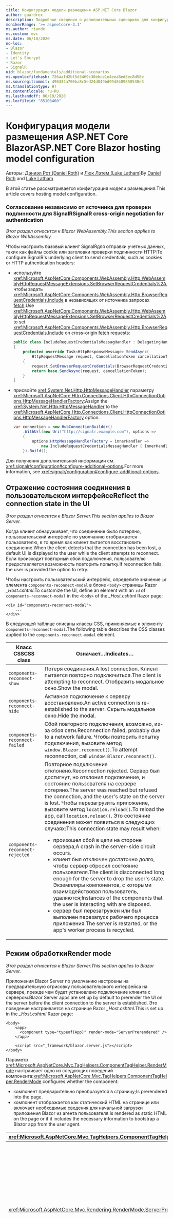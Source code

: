 ```yaml
---
title: Конфигурация модели размещения ASP.NET Core Blazor
author: guardrex
description: Подробные сведения о дополнительных сценариях для конфигурации модели размещения ASP.NET Core Blazor.
monikerRange: '>= aspnetcore-3.1'
ms.author: riande
ms.custom: mvc
ms.date: 06/10/2020
no-loc:
- Blazor
- Identity
- Let's Encrypt
- Razor
- SignalR
uid: blazor/fundamentals/additional-scenarios
ms.openlocfilehash: 726aafd2bf5d3469c30ebce1e4eea8ed8ec8d58e
ms.sourcegitcommit: 490434a700ba8c5ed24d849bd99d8489858538e3
ms.translationtype: HT
ms.contentlocale: ru-RU
ms.lasthandoff: 06/19/2020
ms.locfileid: "85103460"
---
```

# <a name="aspnet-core-blazor-hosting-model-configuration"></a><span data-ttu-id="88d0f-103">Конфигурация модели размещения ASP.NET Core Blazor</span><span class="sxs-lookup"><span data-stu-id="88d0f-103">ASP.NET Core Blazor hosting model configuration</span></span>

<span data-ttu-id="88d0f-104">Авторы: [Дэниэл Рот (Daniel Roth)](https://github.com/danroth27) и [Люк Лэтем (Luke Latham)](https://github.com/guardrex)</span><span class="sxs-lookup"><span data-stu-id="88d0f-104">By [Daniel Roth](https://github.com/danroth27) and [Luke Latham](https://github.com/guardrex)</span></span>

<span data-ttu-id="88d0f-105">В этой статье рассматривается конфигурация модели размещения.</span><span class="sxs-lookup"><span data-stu-id="88d0f-105">This article covers hosting model configuration.</span></span>

### <a name="signalr-cross-origin-negotiation-for-authentication"></a><span data-ttu-id="88d0f-106">Согласование независимо от источника для проверки подлинности для SignalR</span><span class="sxs-lookup"><span data-stu-id="88d0f-106">SignalR cross-origin negotiation for authentication</span></span>

<span data-ttu-id="88d0f-107">*Этот раздел относится к Blazor WebAssembly.*</span><span class="sxs-lookup"><span data-stu-id="88d0f-107">*This section applies to Blazor WebAssembly.*</span></span>

<span data-ttu-id="88d0f-108">Чтобы настроить базовый клиент SignalRдля отправки учетных данных, таких как файлы cookie или заголовки проверки подлинности HTTP:</span><span class="sxs-lookup"><span data-stu-id="88d0f-108">To configure SignalR's underlying client to send credentials, such as cookies or HTTP authentication headers:</span></span>

* <span data-ttu-id="88d0f-109">используйте <xref:Microsoft.AspNetCore.Components.WebAssembly.Http.WebAssemblyHttpRequestMessageExtensions.SetBrowserRequestCredentials%2A>, чтобы задать <xref:Microsoft.AspNetCore.Components.WebAssembly.Http.BrowserRequestCredentials.Include> в независящих от источника запросах [fetch](https://developer.mozilla.org/docs/Web/API/Fetch_API/Using_Fetch):</span><span class="sxs-lookup"><span data-stu-id="88d0f-109">Use <xref:Microsoft.AspNetCore.Components.WebAssembly.Http.WebAssemblyHttpRequestMessageExtensions.SetBrowserRequestCredentials%2A> to set <xref:Microsoft.AspNetCore.Components.WebAssembly.Http.BrowserRequestCredentials.Include> on cross-origin [fetch](https://developer.mozilla.org/docs/Web/API/Fetch_API/Using_Fetch) requests:</span></span>

  ```csharp
  public class IncludeRequestCredentialsMessagHandler : DelegatingHandler
  {
      protected override Task<HttpResponseMessage> SendAsync(
          HttpRequestMessage request, CancellationToken cancellationToken)
      {
          request.SetBrowserRequestCredentials(BrowserRequestCredentials.Include);
          return base.SendAsync(request, cancellationToken);
      }
  }
  ```

* <span data-ttu-id="88d0f-110">присвойте <xref:System.Net.Http.HttpMessageHandler> параметру <xref:Microsoft.AspNetCore.Http.Connections.Client.HttpConnectionOptions.HttpMessageHandlerFactory>:</span><span class="sxs-lookup"><span data-stu-id="88d0f-110">Assign the <xref:System.Net.Http.HttpMessageHandler> to the <xref:Microsoft.AspNetCore.Http.Connections.Client.HttpConnectionOptions.HttpMessageHandlerFactory> option:</span></span>

  ```csharp
  var connection = new HubConnectionBuilder()
      .WithUrl(new Uri("http://signalr.example.com"), options =>
      {
          options.HttpMessageHandlerFactory = innerHandler => 
              new IncludeRequestCredentialsMessagHandler { InnerHandler = innerHandler };
      }).Build();
  ```

<span data-ttu-id="88d0f-111">Для получения дополнительной информации см. <xref:signalr/configuration#configure-additional-options>.</span><span class="sxs-lookup"><span data-stu-id="88d0f-111">For more information, see <xref:signalr/configuration#configure-additional-options>.</span></span>

## <a name="reflect-the-connection-state-in-the-ui"></a><span data-ttu-id="88d0f-112">Отражение состояния соединения в пользовательском интерфейсе</span><span class="sxs-lookup"><span data-stu-id="88d0f-112">Reflect the connection state in the UI</span></span>

<span data-ttu-id="88d0f-113">*Этот раздел относится к Blazor Server.*</span><span class="sxs-lookup"><span data-stu-id="88d0f-113">*This section applies to Blazor Server.*</span></span>

<span data-ttu-id="88d0f-114">Когда клиент обнаруживает, что соединение было потеряно, пользовательский интерфейс по умолчанию отображается пользователю, в то время как клиент пытается восстановить соединение.</span><span class="sxs-lookup"><span data-stu-id="88d0f-114">When the client detects that the connection has been lost, a default UI is displayed to the user while the client attempts to reconnect.</span></span> <span data-ttu-id="88d0f-115">Если происходит повторный сбой подключения, пользователю предоставляется возможность повторить попытку.</span><span class="sxs-lookup"><span data-stu-id="88d0f-115">If reconnection fails, the user is provided the option to retry.</span></span>

<span data-ttu-id="88d0f-116">Чтобы настроить пользовательский интерфейс, определите значение `id` элемента `components-reconnect-modal` в блоке `<body>` страницы Razor *_Host.cshtml*.</span><span class="sxs-lookup"><span data-stu-id="88d0f-116">To customize the UI, define an element with an `id` of `components-reconnect-modal` in the `<body>` of the *_Host.cshtml* Razor page:</span></span>

```cshtml
<div id="components-reconnect-modal">
    ...
</div>
```

<span data-ttu-id="88d0f-117">В следующей таблице описаны классы CSS, применяемые к элементу `components-reconnect-modal`.</span><span class="sxs-lookup"><span data-stu-id="88d0f-117">The following table describes the CSS classes applied to the `components-reconnect-modal` element.</span></span>

| <span data-ttu-id="88d0f-118">Класс CSS</span><span class="sxs-lookup"><span data-stu-id="88d0f-118">CSS class</span></span>                       | <span data-ttu-id="88d0f-119">Означает&hellip;</span><span class="sxs-lookup"><span data-stu-id="88d0f-119">Indicates&hellip;</span></span> |
| ------------------------------- | ----------------- |
| `components-reconnect-show`     | <span data-ttu-id="88d0f-120">Потеря соединения.</span><span class="sxs-lookup"><span data-stu-id="88d0f-120">A lost connection.</span></span> <span data-ttu-id="88d0f-121">Клиент пытается повторно подключиться.</span><span class="sxs-lookup"><span data-stu-id="88d0f-121">The client is attempting to reconnect.</span></span> <span data-ttu-id="88d0f-122">Отобразить модальное окно.</span><span class="sxs-lookup"><span data-stu-id="88d0f-122">Show the modal.</span></span> |
| `components-reconnect-hide`     | <span data-ttu-id="88d0f-123">Активное подключение к серверу восстановлено.</span><span class="sxs-lookup"><span data-stu-id="88d0f-123">An active connection is re-established to the server.</span></span> <span data-ttu-id="88d0f-124">Скрыть модальное окно.</span><span class="sxs-lookup"><span data-stu-id="88d0f-124">Hide the modal.</span></span> |
| `components-reconnect-failed`   | <span data-ttu-id="88d0f-125">Сбой повторного подключения, возможно, из-за сбоя сети.</span><span class="sxs-lookup"><span data-stu-id="88d0f-125">Reconnection failed, probably due to a network failure.</span></span> <span data-ttu-id="88d0f-126">Чтобы повторить попытку подключения, вызовите метод `window.Blazor.reconnect()`.</span><span class="sxs-lookup"><span data-stu-id="88d0f-126">To attempt reconnection, call `window.Blazor.reconnect()`.</span></span> |
| `components-reconnect-rejected` | <span data-ttu-id="88d0f-127">Повторное подключение отклонено.</span><span class="sxs-lookup"><span data-stu-id="88d0f-127">Reconnection rejected.</span></span> <span data-ttu-id="88d0f-128">Сервер был достигнут, но отклонил подключение, и состояние пользователя на сервере потеряно.</span><span class="sxs-lookup"><span data-stu-id="88d0f-128">The server was reached but refused the connection, and the user's state on the server is lost.</span></span> <span data-ttu-id="88d0f-129">Чтобы перезагрузить приложение, вызовите метод `location.reload()`.</span><span class="sxs-lookup"><span data-stu-id="88d0f-129">To reload the app, call `location.reload()`.</span></span> <span data-ttu-id="88d0f-130">Это состояние соединения может появиться в следующих случаях:</span><span class="sxs-lookup"><span data-stu-id="88d0f-130">This connection state may result when:</span></span><ul><li><span data-ttu-id="88d0f-131">произошел сбой в цепи на стороне сервера;</span><span class="sxs-lookup"><span data-stu-id="88d0f-131">A crash in the server-side circuit occurs.</span></span></li><li><span data-ttu-id="88d0f-132">клиент был отключен достаточно долго, чтобы сервер сбросил состояние пользователя.</span><span class="sxs-lookup"><span data-stu-id="88d0f-132">The client is disconnected long enough for the server to drop the user's state.</span></span> <span data-ttu-id="88d0f-133">Экземпляры компонентов, с которыми взаимодействовал пользователь, удаляются;</span><span class="sxs-lookup"><span data-stu-id="88d0f-133">Instances of the components that the user is interacting with are disposed.</span></span></li><li><span data-ttu-id="88d0f-134">сервер был перезагружен или был выполнен перезапуск рабочего процесса приложения.</span><span class="sxs-lookup"><span data-stu-id="88d0f-134">The server is restarted, or the app's worker process is recycled.</span></span></li></ul> |

## <a name="render-mode"></a><span data-ttu-id="88d0f-135">Режим обработки</span><span class="sxs-lookup"><span data-stu-id="88d0f-135">Render mode</span></span>

<span data-ttu-id="88d0f-136">*Этот раздел относится к Blazor Server.*</span><span class="sxs-lookup"><span data-stu-id="88d0f-136">*This section applies to Blazor Server.*</span></span>

<span data-ttu-id="88d0f-137">Приложения Blazor Server по умолчанию настроены на предварительную отрисовку пользовательского интерфейса на сервере, прежде чем будет установлено подключение клиента с сервером.</span><span class="sxs-lookup"><span data-stu-id="88d0f-137">Blazor Server apps are set up by default to prerender the UI on the server before the client connection to the server is established.</span></span> <span data-ttu-id="88d0f-138">Это поведение настраивается на странице Razor *_Host.cshtml*.</span><span class="sxs-lookup"><span data-stu-id="88d0f-138">This is set up in the *_Host.cshtml* Razor page:</span></span>

```cshtml
<body>
    <app>
      <component type="typeof(App)" render-mode="ServerPrerendered" />
    </app>

    <script src="_framework/blazor.server.js"></script>
</body>
```

<span data-ttu-id="88d0f-139">Параметр <xref:Microsoft.AspNetCore.Mvc.TagHelpers.ComponentTagHelper.RenderMode> настраивает одно из следующих поведений компонента:</span><span class="sxs-lookup"><span data-stu-id="88d0f-139"><xref:Microsoft.AspNetCore.Mvc.TagHelpers.ComponentTagHelper.RenderMode> configures whether the component:</span></span>

* <span data-ttu-id="88d0f-140">компонент предварительно преобразуется в страницу;</span><span class="sxs-lookup"><span data-stu-id="88d0f-140">Is prerendered into the page.</span></span>
* <span data-ttu-id="88d0f-141">компонент отображается как статический HTML на странице или включает необходимые сведения для начальной загрузки приложения Blazor из агента пользователя.</span><span class="sxs-lookup"><span data-stu-id="88d0f-141">Is rendered as static HTML on the page or if it includes the necessary information to bootstrap a Blazor app from the user agent.</span></span>

| <xref:Microsoft.AspNetCore.Mvc.TagHelpers.ComponentTagHelper.RenderMode> | <span data-ttu-id="88d0f-142">Описание</span><span class="sxs-lookup"><span data-stu-id="88d0f-142">Description</span></span> |
| --- | --- |
| <xref:Microsoft.AspNetCore.Mvc.Rendering.RenderMode.ServerPrerendered> | <span data-ttu-id="88d0f-143">Преобразует компонент в статический HTML и включает метку приложения Blazor Server.</span><span class="sxs-lookup"><span data-stu-id="88d0f-143">Renders the component into static HTML and includes a marker for a Blazor Server app.</span></span> <span data-ttu-id="88d0f-144">При запуске пользовательского агента эта метка используется для начальной загрузки приложения Blazor.</span><span class="sxs-lookup"><span data-stu-id="88d0f-144">When the user-agent starts, this marker is used to bootstrap a Blazor app.</span></span> |
| <xref:Microsoft.AspNetCore.Mvc.Rendering.RenderMode.Server> | <span data-ttu-id="88d0f-145">Отображает метку приложения Blazor Server.</span><span class="sxs-lookup"><span data-stu-id="88d0f-145">Renders a marker for a Blazor Server app.</span></span> <span data-ttu-id="88d0f-146">Выходные данные компонента не включаются.</span><span class="sxs-lookup"><span data-stu-id="88d0f-146">Output from the component isn't included.</span></span> <span data-ttu-id="88d0f-147">При запуске пользовательского агента эта метка используется для начальной загрузки приложения Blazor.</span><span class="sxs-lookup"><span data-stu-id="88d0f-147">When the user-agent starts, this marker is used to bootstrap a Blazor app.</span></span> |
| <xref:Microsoft.AspNetCore.Mvc.Rendering.RenderMode.Static> | <span data-ttu-id="88d0f-148">Преобразует компонент в статический HTML.</span><span class="sxs-lookup"><span data-stu-id="88d0f-148">Renders the component into static HTML.</span></span> |

<span data-ttu-id="88d0f-149">Отрисовка компонентов сервера из статической HTML-страницы не поддерживается.</span><span class="sxs-lookup"><span data-stu-id="88d0f-149">Rendering server components from a static HTML page isn't supported.</span></span>

## <a name="configure-the-signalr-client-for-blazor-server-apps"></a><span data-ttu-id="88d0f-150">Настройка клиента SignalR для приложений Blazor Server</span><span class="sxs-lookup"><span data-stu-id="88d0f-150">Configure the SignalR client for Blazor Server apps</span></span>

<span data-ttu-id="88d0f-151">*Этот раздел относится к Blazor Server.*</span><span class="sxs-lookup"><span data-stu-id="88d0f-151">*This section applies to Blazor Server.*</span></span>

<span data-ttu-id="88d0f-152">Иногда необходимо настроить клиент SignalR, используемый приложениями Blazor Server.</span><span class="sxs-lookup"><span data-stu-id="88d0f-152">Sometimes, you need to configure the SignalR client used by Blazor Server apps.</span></span> <span data-ttu-id="88d0f-153">Например, может потребоваться настроить ведение журнала на клиенте SignalR для диагностики проблемы с подключением.</span><span class="sxs-lookup"><span data-stu-id="88d0f-153">For example, you might want to configure logging on the SignalR client to diagnose a connection issue.</span></span>

<span data-ttu-id="88d0f-154">Чтобы настроить клиент SignalR, внесите следующие изменения в файле *Pages/_Host.cshtml*:</span><span class="sxs-lookup"><span data-stu-id="88d0f-154">To configure the SignalR client in the *Pages/_Host.cshtml* file:</span></span>

* <span data-ttu-id="88d0f-155">добавьте атрибут `autostart="false"` в тег `<script>` для сценария `blazor.server.js`;</span><span class="sxs-lookup"><span data-stu-id="88d0f-155">Add an `autostart="false"` attribute to the `<script>` tag for the `blazor.server.js` script.</span></span>
* <span data-ttu-id="88d0f-156">вызовите `Blazor.start` и передайте объект конфигурации, указывающий построитель SignalR.</span><span class="sxs-lookup"><span data-stu-id="88d0f-156">Call `Blazor.start` and pass in a configuration object that specifies the SignalR builder.</span></span>

```html
<script src="_framework/blazor.server.js" autostart="false"></script>
<script>
  Blazor.start({
    configureSignalR: function (builder) {
      builder.configureLogging("information"); // LogLevel.Information
    }
  });
</script>
```

## <a name="additional-resources"></a><span data-ttu-id="88d0f-157">Дополнительные ресурсы</span><span class="sxs-lookup"><span data-stu-id="88d0f-157">Additional resources</span></span>

* <xref:fundamentals/logging/index>
